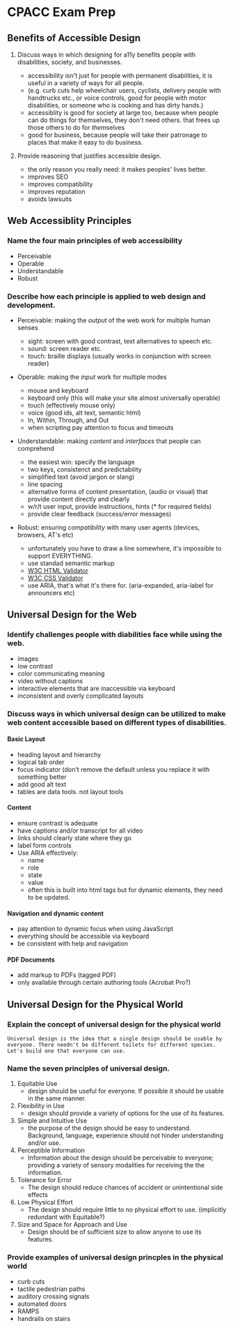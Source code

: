 # CPACC Exam Prep

## Benefits of Accessible Design

1. Discuss ways in which designing for a11y benefits people with disabilities, society, and businesses.
    - accessibility isn't just for people with permanent disabilities, it is useful in a variety of ways for all people.
    - (e.g. curb cuts help wheelchair users, cyclists, delivery people with handtrucks etc., or voice controls, good for people with motor disabilities, or someone who is cooking and has dirty hands.)
    - accessiblity is good for society at large too, because when people can do things for themselves, they don't need others. that frees up those others to do for *them*selves
    - good for business, because people will take their patronage to places that make it easy to do business.

2. Provide reasoning that justifies accessible design.
    - the only reason you really need: it makes peoples' lives better.
    - improves SEO
    - improves compatibility
    - improves reputation
    - avoids lawsuits

## Web Accessiblity Principles

### Name the four main principles of web accessibility
	
- Perceivable
- Operable
- Understandable
- Robust

### Describe how each principle is applied to web design and development.

- Perceivable: making the _output_ of the web work for multiple human senses
	- sight: screen with good contrast, text alternatives to speech etc.
	- sound: screen reader etc.
	- touch: braille displays (usually works in conjunction with screen reader)

- Operable: making the _input_ work for multiple modes
	- mouse and keyboard
	- keyboard only (this will make your site almost universally operable)
	- touch (effectively mouse only)
	- voice (good ids, alt text, semantic html)
	- In, Within, Through, and Out
	- when scripting pay attention to focus and timeouts

- Understandable: making _content_ and _interfaces_ that people can comprehend
	- the easiest win: specify the language
	- two keys, consistenct and predictability
	- simplified text (avoid jargon or slang)
	- line spacing
	- alternative forms of content presentation, (audio or visual) that provide content directly and clearly
	- w/r/t user input, provide instructions, hints (* for required fields)
	- provide clear feedback (success/error messages)

- Robust: ensuring _compatibility_ with many user agents (devices, browsers, AT's etc)
	- unfortunately you have to draw a line somewhere, it's impossible to support EVERYTHING.
	- use standad semantic markup
	- [W3C HTML Validator](http://validator.w3.org/)
	- [W3C CSS Validator](http://jigsaw.w3.org/css-validator/)
	- use ARIA, that's what it's there for. (aria-expanded, aria-label for announcers etc)

## Universal Design for the Web

### Identify challenges people with diabilities face while using the web.

- images
- low contrast
- color communicating meaning
- video without captions
- interactive elements that are inaccessible via keyboard
- inconsistent and overly complicated layouts

### Discuss ways in which universal design can be utilized to make web content accessible based on different types of disabilities.

#### Basic Layout

- heading layout and hierarchy
- logical tab order
- focus indicator (don't remove the default unless you replace it with something better
- add good alt text
- tables are data tools. not layout tools

#### Content

- ensure contrast is adequate
- have captions and/or transcript for all video
- links should clearly state where they go
- label form controls
- Use ARIA effectively:
	- name
	- role
	- state
	- value
	- often this is built into html tags but for dynamic elements, they need to be updated.

#### Navigation and dynamic content

- pay attention to dynamic focus when using JavaScript
- everything should be accessible via keyboard
- be consistent with help and navigation

#### PDF Documents

- add markup to PDFs (tagged PDF)
- only available through certain authoring tools (Acrobat Pro?)

## Universal Design for the Physical World

### Explain the concept of universal design for the physical world

	Universal design is the idea that a single design should be usable by everyone. There needn't be different toilets for different species. Let's build one that everyone can use.

### Name the seven principles of universal design.

1. Equitable Use
	- design should be useful for everyone. If possible it should be usable in the same manner.
2. Flexibility in Use
	- design should provide a variety of options for the use of its features.
3. Simple and Intuitive Use
	- the purpose of the design should be easy to understand. Background, language, experience should not hinder understanding and/or use.
4. Perceptible Information
	- Information about the design should be perceivable to everyone; providing a variety of sensory modalities for receiving the the information.
5. Tolerance for Error
	- The design should reduce chances of accident or unintentional side effects
6. Low Physical Effort
	- The design should require little to no physical effort to use. (implicitly redundant with Equitable?)
7. Size and Space for Approach and Use
	- Design should be of sufficient size to allow anyone to use its features.

### Provide examples of universal design princples in the physical world

- curb cuts
- tactile pedestrian paths
- auditory crossing signals
- automated doors
- RAMPS
- handrails on stairs


